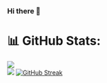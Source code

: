 ### Hi there 👋

<!--
**AnuGayan/AnuGayan** is a ✨ _special_ ✨ repository because its `README.md` (this file) appears on your GitHub profile.

Here are some ideas to get you started:

- 🔭 I’m currently working on ...
- 🌱 I’m currently learning ...
- 👯 I’m looking to collaborate on ...
- 🤔 I’m looking for help with ...
- 💬 Ask me about ...
- 📫 How to reach me: ...
- 😄 Pronouns: ...
- ⚡ Fun fact: ...
-->


# 📊 GitHub Stats:
![](https://github-readme-stats.vercel.app/api?username=AnuGayan&theme=dark&hide_border=false&include_all_commits=true&count_private=true)<br/>
![](https://github-readme-stats.vercel.app/api/top-langs/?username=AnuGayan&theme=dark&hide_border=false&include_all_commits=true&count_private=true&layout=compact)
[![GitHub Streak](https://github-readme-streak-stats.herokuapp.com/?user=AnuGayan&theme=tokyonight_duo&exclude_days=Sat,Sun&card_width=1000&fire=fa6607)]()
